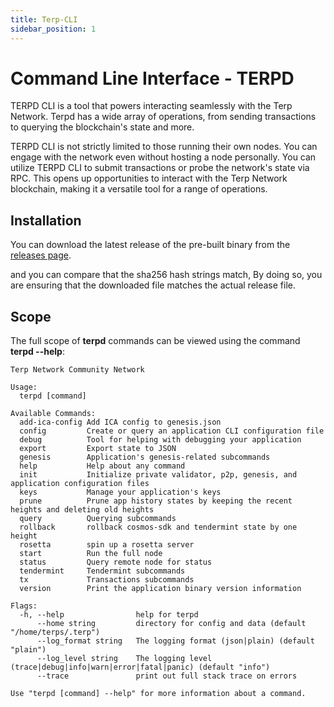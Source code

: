 ```yaml
---
title: Terp-CLI
sidebar_position: 1
---
```


# Command Line Interface - TERPD


TERPD CLI is a tool that powers interacting seamlessly with the Terp Network. Terpd has a wide array of operations, from sending transactions to querying the blockchain's state and more.

TERPD CLI is not strictly limited to those running their own nodes. You can engage with the network even without hosting a node personally. You can utilize TERPD CLI to submit transactions or probe the network's state via RPC. This opens up opportunities to interact with the Terp Network blockchain, making it a versatile tool for a range of operations.

## Installation

You can download the latest release of the pre-built binary from the <a href='https://github.com/terpnetwork/terp-core/releases' target='_blank'>releases page</a>.


and you can compare that the sha256 hash strings match, By doing so, you are ensuring that the downloaded file matches the actual release file.

## Scope

The full scope of **terpd** commands can be viewed using the command **terpd --help**:

```
Terp Network Community Network

Usage:
  terpd [command]

Available Commands:
  add-ica-config Add ICA config to genesis.json
  config         Create or query an application CLI configuration file
  debug          Tool for helping with debugging your application
  export         Export state to JSON
  genesis        Application's genesis-related subcommands
  help           Help about any command
  init           Initialize private validator, p2p, genesis, and application configuration files
  keys           Manage your application's keys
  prune          Prune app history states by keeping the recent heights and deleting old heights
  query          Querying subcommands
  rollback       rollback cosmos-sdk and tendermint state by one height
  rosetta        spin up a rosetta server
  start          Run the full node
  status         Query remote node for status
  tendermint     Tendermint subcommands
  tx             Transactions subcommands
  version        Print the application binary version information

Flags:
  -h, --help                help for terpd
      --home string         directory for config and data (default "/home/terps/.terp")
      --log_format string   The logging format (json|plain) (default "plain")
      --log_level string    The logging level (trace|debug|info|warn|error|fatal|panic) (default "info")
      --trace               print out full stack trace on errors

Use "terpd [command] --help" for more information about a command.
```